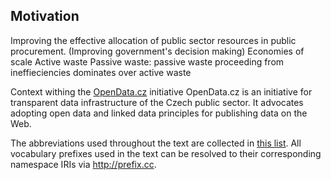 ## Motivation

Improving the effective allocation of public sector resources in public procurement. (Improving government's decision making)
Economies of scale
Active waste
Passive waste: passive waste proceeding from ineffieciencies dominates over active waste

Context withing the [OpenData.cz](http://opendata.cz) initiative
OpenData.cz is an initiative for transparent data infrastructure of the Czech public sector.
It advocates adopting open data and linked data principles for publishing data on the Web.

The abbreviations used throughout the text are collected in [this list](#abbreviations). 
All vocabulary prefixes used in the text can be resolved to their corresponding namespace IRIs via <http://prefix.cc>.

